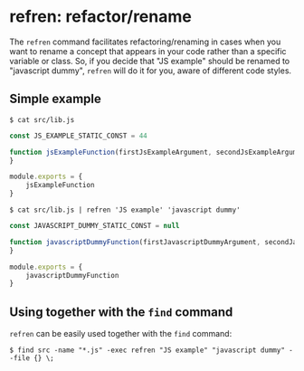 # refren: refactor/rename

The `refren` command facilitates refactoring/renaming in cases when you want to rename a concept that appears in your
code rather than a specific variable or class. So, if you decide that "JS example" should be renamed to
"javascript dummy", `refren` will do it for you, aware of different code styles.

## Simple example

`
$ cat src/lib.js
`

```js
const JS_EXAMPLE_STATIC_CONST = 44

function jsExampleFunction(firstJsExampleArgument, secondJsExampleArgument) {
}

module.exports = {
    jsExampleFunction
}
```

`
$ cat src/lib.js | refren 'JS example' 'javascript dummy'
`

```js
const JAVASCRIPT_DUMMY_STATIC_CONST = null

function javascriptDummyFunction(firstJavascriptDummyArgument, secondJavascriptDummyArgument) {
}

module.exports = {
    javascriptDummyFunction
}
```

## Using together with the `find` command

`refren` can be easily used together with the `find` command:

`
$ find src -name "*.js" -exec refren "JS example" "javascript dummy" --file {} \;
`
